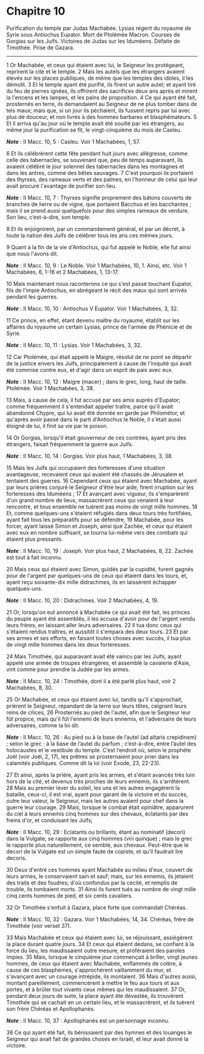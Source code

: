 # Chapitre 10

Purification du temple par Judas Machabée.
Lysias régent du royaume de Syrie sous Antiochus Eupator.
Mort de Ptolémée Macron.
Courses de Gorgias sur les Juifs.
Victoires de Judas sur les Iduméens.
Défaite de Timothée.
Prise de Gazara.

***

1 Or Machabée, et ceux qui étaient avec lui, le Seigneur les protégeant, reprirent la cité et le temple. 2 Mais les autels que les étrangers avaient élevés sur les places publiques, de même que les temples des idoles, il les démolit. 3 Et le temple ayant été purifié, ils firent un autre autel; et ayant tiré du feu de pierres ignées, ils offrirent des sacrifices deux ans après et mirent la l'encens et les lampes, et les pains de proposition. 4 Ce qui ayant été fait, prosternés en terre, ils demandaient au Seigneur de ne plus tomber dans de tels maux; mais que, si un jour ils péchaient, ils fussent repris par lui avec plus de douceur, et non livrés à des hommes barbares et blasphémateurs. 5 Et il arriva qu'au jour où le temple avait été souillé par les étrangers, au même jour la purification se fit, le vingt-cinquième du mois de Casleu.

***Note*** :  II Macc. 10, 5 : Casleu. Voir 1 Machabées, 1, 57.


6 Et ils célébrèrent cette fête pendant huit jours avec allégresse, comme celle des tabernacles, se souvenant que, peu de temps auparavant, ils avaient célébré le jour solennel des tabernacles dans les montagnes et dans les antres, comme des bêtes sauvages. 7 C'est pourquoi ils portaient des thyrses, des rameaux verts et des palmes, en l'honneur de celui qui leur avait procuré l'avantage de purifier son lieu.

***Note*** :  II Macc. 10, 7 : Thyrses signifie proprement des bâtons couverts de branches de lierre ou de vigne, que portaient Bacchus et les bacchantes ; mais il se prend aussi quelquefois pour des simples rameaux de verdure. Son lieu, c’est-à-dire, son temple.

8 Et ils enjoignirent, par un commandement général, et par un décret, à toute la nation des Juifs de célébrer tous les ans ces mêmes jours.


9 Quant à la fin de la vie d'Antiochus, qui fut appelé le Noble, elle fut ainsi que nous l'avons dit.

***Note*** :  II Macc. 10, 9 : Le Noble. Voir 1 Machabées, 10, 1. Ainsi, etc. Voir 1 Machabées, 6, 1-16 et 2 Machabées, 1, 13-17.

10 Mais maintenant nous raconterons ce qui s'est passé touchant Eupator, fils de l'impie Antiochus, en abrégeant le récit des maux qui sont arrivés pendant les guerres.

***Note*** :  II Macc. 10, 10 : Antiochus V Eupator. Voir 1 Machabées, 3, 32.


11 Ce prince, en effet, étant devenu maître du royaume, établit sur les affaires du royaume un certain Lysias, prince de l'armée de Phénicie et de Syrie.

***Note*** :  II Macc. 10, 11 : Lysias. Voir 1 Machabées, 3, 32.

12 Car Ptolémée, qui était appelé le Maigre, résolut de ne point se départir de la justice envers les Juifs, principalement à cause de l'iniquité qui avait été commise contre eux, et d'agir dans un esprit de paix avec eux.

***Note*** :  II Macc. 10, 12 : Maigre (macer) ; dans le grec, long, haut de taille. Ptolémée. Voir 1 Machabées, 3, 38.

13 Mais, à cause de cela, il fut accusé par ses amis auprès d'Eupator; comme fréquemment il s'entendait appeler traître, parce qu'il avait abandonné Chypre, qui lui avait été donnée en garde par Philométor, et qu'après avoir passé dans le parti d'Antiochus le Noble, il s'était aussi éloigné de lui, il finit sa vie par le poison.


14 Or Gorgias, lorsqu'il était gouverneur de ces contrées, ayant pris des étrangers, faisait fréquemment la guerre aux Juifs.

***Note*** :  II Macc. 10, 14 : Gorgias. Voir plus haut, 1 Machabées, 3, 38.


15 Mais les Juifs qui occupaient des forteresses d'une situation avantageuse, recevaient ceux qui avaient été chassés de Jérusalem et tentaient des guerres. 16 Cependant ceux qui étaient avec Machabée, ayant par leurs prières conjuré le Seigneur d'être leur aide, firent irruption sur les forteresses des Iduméens ; 17 Et avançant avec vigueur, ils s'emparèrent d'un grand nombre de lieux, massacrèrent ceux qui venaient à leur rencontre, et tous ensemble ne tuèrent pas moins de vingt mille hommes. 18 Et, comme quelques-uns s'étaient réfugiés dans deux tours très fortifiées, ayant fait tous les préparatifs pour se défendre, 19 Machabée, pour les forcer, ayant laissé Simon et Joseph, ainsi que Zachée, et ceux qui étaient avec eux en nombre suffisant, se tourna lui-même vers des combats qui étaient plus pressants.

***Note*** :  II Macc. 10, 19 : Joseph. Voir plus haut, 2 Machabées, 8, 22. Zachée est tout à fait inconnu.

20 Mais ceux qui étaient avec Simon, guidés par la cupidité, furent gagnés pour de l'argent par quelques-uns de ceux qui étaient dans les tours, et, ayant reçu soixante-dix mille didrachmes, ils en laissèrent échapper quelques-uns.

***Note*** :  II Macc. 10, 20 : Didrachmes. Voir 2 Machabées, 4, 19.

21 Or, lorsqu'on eut annoncé à Machabée ce qui avait été fait, les princes du peuple ayant été assemblés, il les accusa d'avoir pour de l'argent vendu leurs frères, en laissant aller leurs adversaires. 22 Il tua donc ceux qui s'étaient rendus traîtres, et aussitôt il s'empara des deux tours. 23 Et par ses armes et ses efforts, en faisant toutes choses avec succès, il tua plus de vingt mille hommes dans les deux forteresses.


24 Mais Timothée, qui auparavant avait été vaincu par les Juifs, ayant appelé une armée de troupes étrangères, et assemblé la cavalerie d'Asie, vint comme pour prendre la Judée par les armes.

***Note*** :  II Macc. 10, 24 : Timothée, dont il a été parlé plus haut, voir 2 Machabées, 8, 30.

25 Or Machabée, et ceux qui étaient avec lui, tandis qu'il s'approchait, prièrent le Seigneur, répandant de la terre sur leurs têtes, ceignant leurs reins de cilices, 26 Prosternés au pied de l'autel, afin que le Seigneur leur fût propice, mais qu'il fût l'ennemi de leurs ennemis, et l'adversaire de leurs adversaires, comme la loi dit.

***Note*** :  II Macc. 10, 26 : Au pied ou à la base de l’autel (ad altaris crepidinem) ; selon le grec : à la base de l’autel du parfum ; c’est-à-dire, entre l’autel des holocaustes et le vestibule du temple. C’est l’endroit où, selon le prophète Joël (voir Joël, 2, 17), les prêtres se prosternaient pour prier dans les calamités publiques. Comme dit la loi (voir Exode, 23, 22-23).

27 Et ainsi, après la prière, ayant pris les armes, et s'étant avancés très loin hors de la cité, et devenus très proches de leurs ennemis, ils s'arrêtèrent. 28 Mais au premier lever du soleil, les uns et les autres engagèrent la bataille, ceux-ci, il est vrai, ayant pour garant de la victoire et du succès, outre leur valeur, le Seigneur, mais les autres avaient pour chef dans la guerre leur courage. 29 Mais, lorsque le combat était opiniâtre, apparurent du ciel à leurs ennemis cinq hommes sur des chevaux, éclatants par des freins d'or, et conduisant les Juifs;

***Note*** :  II Macc. 10, 29 : Eclatants ou brillants, étant au nominatif (decori) dans la Vulgate, se rapporte aux cinq hommes (viri quinque) ; mais le grec le rapporte plus naturellement, ce semble, aux chevaux. Peut-être que le decori de la Vulgate est un simple faute de copiste, et qu’il faudrait lire decoris.

30 Deux d'entré ces hommes ayant Machabée au milieu d'eux, couvert de leurs armes, le conservaient sain et sauf; mais, sur les ennemis, ils jetaient des traits et des foudres; d'où confondus par la cécité, et remplis de trouble, ils tombaient morts. 31 Ainsi ils furent tués au nombre de vingt mille cinq cents hommes de pied, et six cents cavaliers.


32 Or Timothée s'enfuit à Gazara, place forte que commandait Chéréas.

***Note*** :  II Macc. 10, 32 : Gazara. Voir 1 Machabées, 14, 34. Chéréas, frère de Timothée (voir verset 37).

33 Mais Machabée et ceux qui étaient avec lui, se réjouissant, assiégèrent la place durant quatre jours. 34 Et ceux qui étaient dedans, se confiant à la force du lieu, les maudissaient outre mesure, et proféraient des paroles impies. 35 Mais, lorsque le cinquième jour commençait à briller, vingt jeunes hommes, de ceux qui étaient avec Machabée, enflammés de colère, à cause de ces blasphèmes, s'approchèrent vaillamment du mur, et s'avançant avec un courage intrépide, ils montaient. 36 Mais d'autres aussi, montant pareillement, commencèrent à mettre le feu aux tours et aux portes, et à brûler tout vivants ceux mêmes qui les maudissaient. 37 Or, pendant deux jours de suite, la place ayant été dévastée, ils trouvèrent Timothée qui se cachait en un certain lieu, et le massacrèrent, et ils tuèrent son frère Chéréas et Apollophanès.

***Note*** :  II Macc. 10, 37 : Apollophanès est un personnage inconnu.

38 Ce qui ayant été fait, ils bénissaient par des hymnes et des louanges le Seigneur qui avait fait de grandes choses en Israël, et leur avait donné la victoire.

